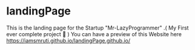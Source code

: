 # landingPage
This is the landing page for the Startup "Mr-LazyProgrammer" .( My First ever complete project 🙂 )
You can have a preview of this Website here https://iamsmruti.github.io/landingPage.github.io/
